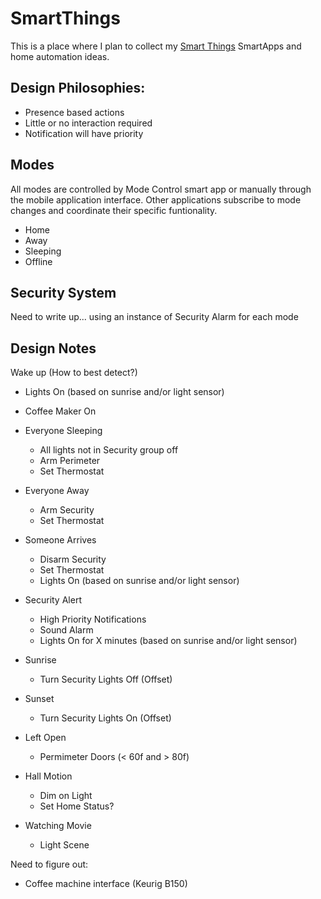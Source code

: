 SmartThings
===========
This is a place where I plan to collect my [Smart Things](http://www.smartthings.com/) SmartApps and home automation ideas.

## Design Philosophies:
- Presence based actions
- Little or no interaction required
- Notification will have priority

## Modes

All modes are controlled by Mode Control smart app or manually through the mobile application interface.  Other applications subscribe to mode changes and coordinate their specific funtionality.

  - Home
  - Away
  - Sleeping
  - Offline

## Security System

Need to write up... using an instance of Security Alarm for each mode


## Design Notes

Wake up (How to best detect?)
  - Lights On (based on sunrise and/or light sensor)
  - Coffee Maker On

- Everyone Sleeping
  - All lights not in Security group off
  - Arm Perimeter
  - Set Thermostat

- Everyone Away
  - Arm Security
  - Set Thermostat
  
- Someone Arrives
  - Disarm Security
  - Set Thermostat
  - Lights On (based on sunrise and/or light sensor)

- Security Alert
  - High Priority Notifications
  - Sound Alarm
  - Lights On for X minutes (based on sunrise and/or light sensor)

- Sunrise 
  - Turn Security Lights Off (Offset)

- Sunset
  - Turn Security Lights On (Offset)

- Left Open 
  - Permimeter Doors (< 60f and > 80f)

- Hall Motion
  - Dim on Light
  - Set Home Status?

- Watching Movie
  - Light Scene

Need to figure out:
- Coffee machine interface (Keurig B150)
  

